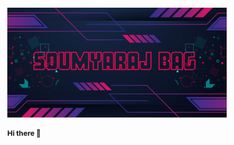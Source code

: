 ![logo](https://github.com/soumyarajbag/soumyarajbag/blob/main/Soumyaraj_Bag_Poster.png)

### Hi there 👋

<!--
**soumyarajbag/soumyarajbag** is a ✨ _special_ ✨ repository because its `README.md` (this file) appears on your GitHub profile.

Here are some ideas to get you started:

- 🔭 I’m currently working on ...
- 🌱 I’m currently learning ...
- 👯 I’m looking to collaborate on ...
- 🤔 I’m looking for help with ...
- 💬 Ask me about ...
- 📫 How to reach me: ...
- 😄 Pronouns: ...
- ⚡ Fun fact: ...
-->
